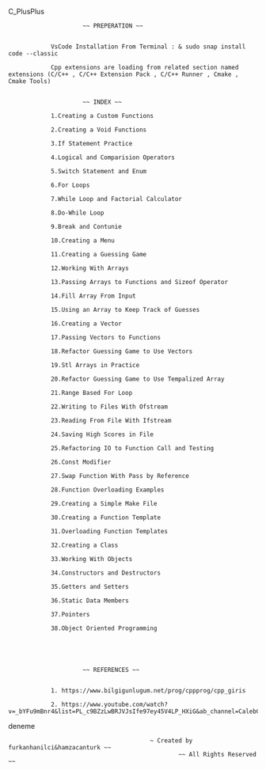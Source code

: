 C_PlusPlus

                         ~~ PREPERATION ~~

        
                VsCode Installation From Terminal : & sudo snap install code --classic

                Cpp extensions are loading from related section named extensions (C/C++ , C/C++ Extension Pack , C/C++ Runner , Cmake , Cmake Tools)


                         ~~ INDEX ~~

                1.Creating a Custom Functions

                2.Creating a Void Functions

                3.If Statement Practice

                4.Logical and Comparision Operators

                5.Switch Statement and Enum

                6.For Loops

                7.While Loop and Factorial Calculator

                8.Do-While Loop

                9.Break and Contunie

                10.Creating a Menu

                11.Creating a Guessing Game

                12.Working With Arrays

                13.Passing Arrays to Functions and Sizeof Operator

                14.Fill Array From Input

                15.Using an Array to Keep Track of Guesses

                16.Creating a Vector

                17.Passing Vectors to Functions

                18.Refactor Guessing Game to Use Vectors

                19.Stl Arrays in Practice

                20.Refactor Guessing Game to Use Tempalized Array

                21.Range Based For Loop

                22.Writing to Files With Ofstream

                23.Reading From File With Ifstream

                24.Saving High Scores in File

                25.Refactoring IO to Function Call and Testing

                26.Const Modifier

                27.Swap Function With Pass by Reference

                28.Function Overloading Examples

                29.Creating a Simple Make File

                30.Creating a Function Template

                31.Overloading Function Templates

                32.Creating a Class

                33.Working With Objects

                34.Constructors and Destructors

                35.Getters and Setters

                36.Static Data Members

                37.Pointers

                38.Object Oriented Programming





                         ~~ REFERENCES ~~


                1. https://www.bilgigunlugum.net/prog/cppprog/cpp_giris

                2. https://www.youtube.com/watch?v=_bYFu9mBnr4&list=PL_c9BZzLwBRJVJsIfe97ey45V4LP_HXiG&ab_channel=CalebCurry





deneme


 

                                            ~ Created by furkanhanilci&hamzacanturk ~~
                                                    ~~ All Rights Reserved ~~
